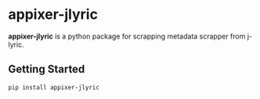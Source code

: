 # appixer-jlyric

**appixer-jlyric** is a python package for scrapping metadata scrapper from j-lyric.

## Getting Started

```
pip install appixer-jlyric
```
